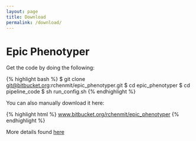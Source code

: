```yaml
---
layout: page
title: Download
permalink: /download/
---
```


# Epic Phenotyper


Get the code by doing the following:

{% highlight bash %}
 $ git clone git@bitbucket.org:rchenmit/epic_phenotyper.git
 $ cd epic_phenotyper
 $ cd pipeline_code
 $ sh run_config.sh
{% endhighlight %}

You can also manually download it here:

{% highlight html %}
 www.bitbucket.org/rchenmit/epic_phenotyper
{% endhighlight %}


More details found [here](/About/)